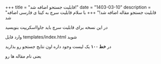 +++
title = "قابلیت جستحو اضافه شد!"
date = "1403-03-10"
description = "قابلیت جستجو مقاله اضافه شد!"
+++
با سلام قابلیت سرچ به کیتا ی فارسی اضافه شد

در این نسخه برای قابلیت سرچ باید جاوااسکریپت بنویسید

وارد فایل templates/index.html شوید

در **خط ۱۰۰** یک لیست وجود داره اون نتایج جستجو رو بذارید

یعنی نام مقاله ها رو